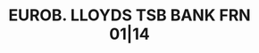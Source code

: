 ---
layout: asset
title: EUROB. LLOYDS TSB BANK FRN 01|14                            
isin: US539473AK43
---